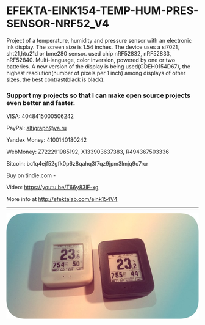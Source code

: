 # EFEKTA-EINK154-TEMP-HUM-PRES-SENSOR-NRF52_V4
Project of a temperature, humidity and pressure sensor with an electronic ink display. The screen size is 1.54 inches. The device uses a si7021, sht21,htu21d or bme280 sensor. used chip nRF52832, nRF52833, nRF52840. Multi-language, color inversion, powered by one or two batteries. A new version of the display is being used(GDEH0154D67), the highest resolution(number of pixels per 1 inch) among displays of other sizes, the best contrast(black is black).


### Support my projects so that I can make open source projects even better and faster.

VISA: 4048415000506242

PayPal: altigraph@ya.ru

Yandex Money: 4100140180242

WebMoney: Z722291985192, X133903637383, R494367503336

Bitcoin: bc1q4ejf52gfk0p6z8qahq3f7qz9jpm3lmjq9c7rcr

Buy on tindie.com - 

Video: https://youtu.be/T66y83lF-xg

More info at http://efektalab.com/eink154V4



---

![EFEKTA EINK102 TEMP HUM MICRO SENSOR NRF52](https://github.com/smartboxchannel/EFEKTA-EINK154-TEMP-HUM-PRES-SENSOR-NRF52_V4/blob/main/IMAGES/000.jpg)

